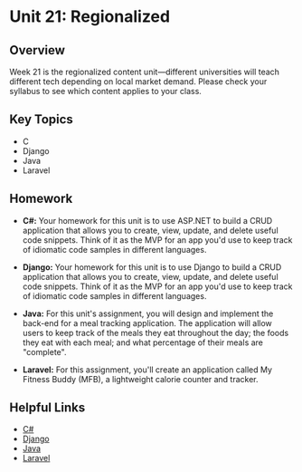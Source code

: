 # Unit 21: Regionalized

## Overview
Week 21 is the regionalized content unit—different universities will teach different tech depending on local market demand. Please check your syllabus to see which content applies to your class.

## Key Topics
* C
* Django
* Java
* Laravel

## Homework
* **C#:** Your homework for this unit is to use ASP.NET to build a CRUD application that allows you to create, view, update, and delete useful code snippets. Think of it as the MVP for an app you'd use to keep track of idiomatic code samples in different languages.

* **Django:** Your homework for this unit is to use Django to build a CRUD application that allows you to create, view, update, and delete useful code snippets. Think of it as the MVP for an app you'd use to keep track of idiomatic code samples in different languages.

* **Java:** For this unit's assignment, you will design and implement the back-end for a meal tracking application. The application will allow users to keep track of the meals they eat throughout the day; the foods they eat with each meal; and what percentage of their meals are "complete".

* **Laravel:** For this assignment, you'll create an application called My Fitness Buddy (MFB), a lightweight calorie counter and tracker.

## Helpful Links
* [C#](https://en.wikipedia.org/wiki/C_Sharp_(programming_language))
* [Django](https://en.wikipedia.org/wiki/Django_(web_framework))
* [Java](https://en.wikipedia.org/wiki/Java_(programming_language))
* [Laravel](https://en.wikipedia.org/wiki/Laravel)
